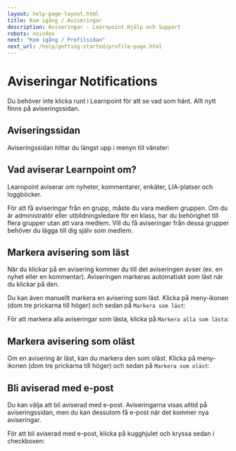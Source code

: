```yaml
---
layout: help-page-layout.html
title: Kom igång / Aviseringar
description: Aviseringar - Learnpoint Hjälp och Support
robots: noindex
next: "Kom igång / Profilsidan"
next_url: /help/getting-started/profile-page.html
---
```


<h1>
    <span lang="sv">Aviseringar</span>
    <span lang="en">Notifications</span>
</h1>

<!-- only-in-swedish.html -->

Du behöver inte klicka runt i Learnpoint för att se vad som hänt. Allt nytt finns på aviseringssidan.


## Aviseringssidan

Aviseringssidan hittar du längst upp i menyn till vänster:

<!-- desktop-screenshot.html, { src: "_assets/notifications.png", alt: "Aviseringar", theme: "light" } -->


## Vad aviserar Learnpoint om?

Learnpoint aviserar om nyheter, kommentarer, enkäter, LIA-platser och loggböcker.

För att få aviseringar från en grupp, måste du vara medlem gruppen. Om du är administratör eller utbildningsledare för en klass, har du behörighet till flera grupper utan att vara medlem. Vill du få aviseringar från dessa grupper behöver du lägga till dig själv som medlem.


## Markera avisering som läst

När du klickar på en avisering kommer du till det aviseringen avser (ex. en nyhet eller en kommentar). Aviseringen markeras automatiskt som läst när du klickar på den.

Du kan även manuellt markera en avisering som läst. Klicka på meny-ikonen (dom tre prickarna till höger) och sedan på `Markera som läst`:

<!-- screenshot.html, { src: "_assets/notification-mark-as-read.png", alt: "Aviseringar", theme: "light" } -->

För att markera alla aviseringar som lästa, klicka på `Markera alla som lästa`:

<!-- desktop-screenshot.html, { src: "_assets/notifications-mark-all-as-read.png", alt: "Aviseringar", theme: "light" } -->


## Markera avisering som oläst

Om en avisering är läst, kan du markera den som oläst. Klicka på meny-ikonen (dom tre prickarna till höger) och sedan på `Markera som oläst`:

<!-- screenshot.html, { src: "_assets/notification-mark-as-unread.png", alt: "Aviseringar", theme: "light" } -->


## Bli aviserad med e-post

Du kan välja att bli aviserad med e-post. Aviseringarna visas alltid på aviseringssidan, men du kan dessutom få e-post när det kommer nya aviseringar.

För att bli aviserad med e-post, klicka på kugghjulet och kryssa sedan i checkboxen:

<!-- desktop-recording.html, { src: "_assets/notifications-enable-email.mp4", alt: "Aktivera e-post aviseringar", theme: "light" } -->
